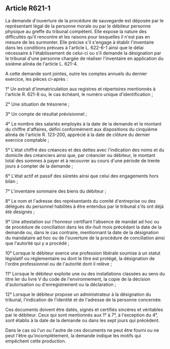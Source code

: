 Article R621-1
----
La demande d'ouverture de la procédure de sauvegarde est déposée par le
représentant légal de la personne morale ou par le débiteur personne physique au
greffe du tribunal compétent. Elle expose la nature des difficultés qu'il
rencontre et les raisons pour lesquelles il n'est pas en mesure de les
surmonter. Elle précise s'il s'engage à établir l'inventaire dans les conditions
prévues à l'article L. 622-6-1 ainsi que le délai nécessaire à l'établissement
de celui-ci ou s'il demande la désignation par le tribunal d'une personne
chargée de réaliser l'inventaire en application du sixième alinéa de l'article
L. 621-4.

A cette demande sont jointes, outre les comptes annuels du dernier exercice, les
pièces ci-après :

1° Un extrait d'immatriculation aux registres et répertoires mentionnés à
l'article R. 621-8 ou, le cas échéant, le numéro unique d'identification ;

2° Une situation de trésorerie ;

3° Un compte de résultat prévisionnel ;

4° Le nombre des salariés employés à la date de la demande et le montant du
chiffre d'affaires, défini conformément aux dispositions du cinquième alinéa de
l'article R. 123-200, apprécié à la date de clôture du dernier exercice
comptable ;

5° L'état chiffré des créances et des dettes avec l'indication des noms et du
domicile des créanciers ainsi que, par créancier ou débiteur, le montant total
des sommes à payer et à recouvrer au cours d'une période de trente jours à
compter de la demande ;

6° L'état actif et passif des sûretés ainsi que celui des engagements hors bilan
;

7° L'inventaire sommaire des biens du débiteur ;

8° Le nom et l'adresse des représentants du comité d'entreprise ou des délégués
du personnel habilités à être entendus par le tribunal s'ils ont déjà été
désignés ;

9° Une attestation sur l'honneur certifiant l'absence de mandat ad hoc ou de
procédure de conciliation dans les dix-huit mois précédant la date de la demande
ou, dans le cas contraire, mentionnant la date de la désignation du mandataire
ad hoc ou de l'ouverture de la procédure de conciliation ainsi que l'autorité
qui y a procédé ;

10° Lorsque le débiteur exerce une profession libérale soumise à un statut
législatif ou réglementaire ou dont le titre est protégé, la désignation de
l'ordre professionnel ou de l'autorité dont il relève ;

11° Lorsque le débiteur exploite une ou des installations classées au sens du
titre Ier du livre V du code de l'environnement, la copie de la décision
d'autorisation ou d'enregistrement ou la déclaration ;

12° Lorsque le débiteur propose un administrateur à la désignation du tribunal,
l'indication de l'identité et de l'adresse de la personne concernée.

Ces documents doivent être datés, signés et certifiés sincères et véritables par
le débiteur. Ceux qui sont mentionnés aux 1° à 7°, à l'exception du 4°, sont
établis à la date de la demande ou dans les sept jours qui précèdent.

Dans le cas où l'un ou l'autre de ces documents ne peut être fourni ou ne peut
l'être qu'incomplètement, la demande indique les motifs qui empêchent cette
production.
